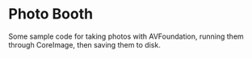 # Photo Booth

Some sample code for taking photos with AVFoundation, running them through CoreImage, then saving them to disk.
